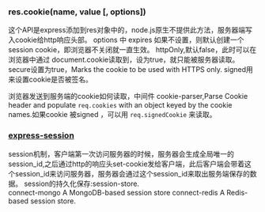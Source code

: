 ---
---
### res.cookie(name, value [, options])
这个API是express添加到res对象中的，node.js原生不提供此方法，服务器端写入cookie给http响应头部。
options 中 expires 如果不设置，则默认创建一个session cookie，即浏览器不关闭就一直生效。
httpOnly,默认false，此时可以在浏览器中通过 document.cookie读取到，设为true，就只能被服务器读取。
secure设置为true，Marks the cookie to be used with HTTPS only.
signed用来设置cookie是否被签名。

浏览器发送到服务端的cookie如何读取，中间件 cookie-parser,Parse Cookie header and populate `req.cookies` with an object keyed by the cookie names.如果cookie 被signed ，可以用 `req.signedCookie` 来读取。
### [express-session](https://www.npmjs.com/package/express-session)
session机制，客户端第一次访问服务器的时候，服务器会生成全局唯一的session_id,之后通过http的响应头set-cookie发给客户端，此后客户端会带着这个session_id来访问服务器，服务器会通过这个session_id来取出服务端保存的数据。
session的持久化保存:session-store.  
 connect-mongo A MongoDB-based session store
 connect-redis A Redis-based session store.
